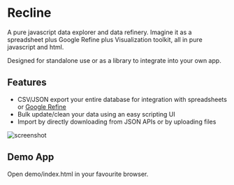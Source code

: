 # Recline

A pure javascript data explorer and data refinery. Imagine it as a spreadsheet plus Google Refine plus Visualization toolkit, all in pure javascript and html.

Designed for standalone use or as a library to integrate into your own app.

## Features

* CSV/JSON export your entire database for integration with spreadsheets or
  [Google Refine](http://code.google.com/p/google-refine/)
* Bulk update/clean your data using an easy scripting UI
* Import by directly downloading from JSON APIs or by uploading files

![screenshot](http://i.imgur.com/XDSRe.png)

## Demo App

Open demo/index.html in your favourite browser.

